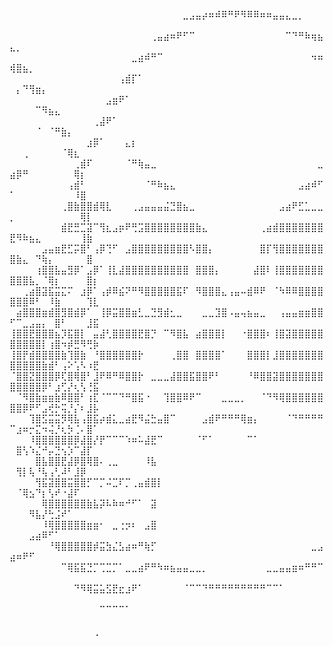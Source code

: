 ⠀⠀⠀⠀⠀⠀⠀⠀⠀⠀⠀⠀⠀⠀⠀⠀⠀⠀⠀⠀⠀⠀⠀⠀⠀⠀⠀⣀⣠⣤⡴⠶⠾⠿⠛⠟⠻⠿⠿⠶⠶⣤⣤⣄⣀⡀⠀⠀⠀⠀⠀⠀⠀⠀⠀⠀⠀⠀⠀⠀⠀⠀⠀
⠀⠀⠀⠀⠀⠀⠀⠀⠀⠀⠀⠀⠀⠀⠀⠀⠀⠀⠀⠀⠀⠀⢀⣤⣴⠶⠟⠋⠉⠀⠀⠀⠀⠀⠀⠀⠀⠀⠀⠀⠀⠀⠀⠉⠙⠛⠷⢶⣦⣄⡀⠀⠀⠀⠀⠀⠀⠀⠀⠀⠀⠀⠀
⠀⠀⠀⠀⠀⠀⠀⠀⠀⠀⠀⠀⠀⠀⠀⠀⠀⠀⠀⣀⣴⠾⠛⠉⠀⠀⠀⠀⠀⠀⠀⠀⠀⠀⠀⠀⠀⠀⠀⠀⠀⠀⠀⠀⠀⠀⠀⠲⠶⢾⣿⣦⡀⠀⠀⠀⠀⠀⠀⠀⠀⠀⠀
⠀⠀⠀⠀⠀⠀⠀⠀⠀⠀⠀⠀⠀⠀⠀⠀⠀⢠⣾⡏⠁⠀⠀⠀⠀⠀⠀⠀⠀⠀⠀⠀⠀⠀⠀⠀⠀⠀⠀⠀⠀⠀⠀⠀⠀⠀⠀⠀⠀⠀⡄⠙⢻⣶⡄⠀⠀⠀⠀⠀⠀⠀⠀
⠀⠀⠀⠀⠀⠀⠀⠀⠀⠀⠀⠀⠀⠀⠀⣠⣶⠟⠁⠀⠀⠀⠀⠀⠀⠀⠀⠀⠀⠀⠀⠀⠀⠀⠀⠀⠀⠀⠀⠀⠀⠀⠀⠀⠀⠀⠀⠀⠀⠀⠀⠀⠀⠉⠻⣦⣄⠀⠀⠀⠀⠀⠀
⠀⠀⠀⠀⠀⠀⠀⠀⠀⠀⠀⠀⠀⢀⣼⠟⠁⠀⠀⠀⠀⠀⠀⠀⠀⠀⠀⠀⠀⠀⠀⠀⠀⠀⠀⠀⠀⠀⠀⠀⠀⠀⠀⠀⠀⠀⠀⠀⠀⠀⠀⠀⠀⠈⠀⠈⠛⣷⡄⠀⠀⠀⠀
⠀⠀⠀⠀⠀⠀⠀⠀⠀⠀⠀⠀⣰⡿⠁⠀⠀⠀⣄⡆⠀⠀⠀⠀⠀⠀⠀⠀⠀⠀⠀⠀⠀⠀⠀⠀⠀⠀⠀⠀⠀⠀⠀⠀⠀⠀⠀⠀⠀⠀⠀⢀⠀⠀⠀⠀⠀⠈⢿⣆⠀⠀⠀
⠀⠀⠀⠀⠀⠀⠀⠀⠀⠀⢀⣾⠏⠀⠀⠀⠀⠀⠈⠛⢷⣤⣀⠀⠀⠀⠀⠀⠀⠀⠀⠀⠀⠀⠀⠀⠀⠀⠀⠀⠀⠀⠀⠀⠀⠀⠀⠀⣀⣴⡿⠛⠀⠀⠀⠀⠀⠀⠀⢿⡆⠀⠀
⠀⠀⠀⠀⠀⠀⠀⠀⠀⢠⣾⠃⠀⠀⠀⠀⠀⠀⠀⠀⠀⠈⠛⠷⣦⣄⠀⠀⠀⠀⠀⠀⠀⠀⠀⠀⠀⠀⠀⠀⠀⠀⠀⠀⠀⣠⣴⠾⠋⠁⠀⠀⠀⠀⠀⠀⠀⠀⠀⠸⣿⠀⠀
⠀⠀⠀⠀⠀⠀⠀⠀⢀⣿⣷⣿⣿⣾⢿⣇⠀⠀⠀⢀⣠⣤⣤⣤⣬⣙⣿⣦⣀⠀⠀⠀⠀⠀⠀⠀⠀⠀⠀⠀⠀⠀⣠⣴⠟⣋⣁⣀⣀⡀⠀⠀⠀⠀⠀⠀⠀⠀⠀⠀⢿⡇⠀
⠀⠀⠀⠀⠀⠀⠀⠀⣾⣟⣛⣉⣽⠉⢻⣆⣠⡶⠟⢛⣩⣿⣿⣿⣿⣿⣿⣿⣿⣷⣄⠀⠀⠀⠀⠀⠀⠀⠀⢀⣴⣾⣿⣿⣿⣿⣿⣿⣿⣟⠻⠷⣦⣄⠀⠀⠀⠀⠀⠀⢸⣷⠀
⠀⠀⠀⠀⠀⣠⣤⣶⣟⣋⡭⣿⠃⢠⡿⢙⠋⠀⣠⣿⣿⣿⣿⣿⣿⣿⣿⣿⠣⣿⣿⡄⠀⠀⠀⠀⠀⠀⠀⣿⡏⢻⣿⣿⣿⣿⣿⣿⣿⣿⣷⣄⠀⠙⢷⡄⠀⠀⠀⠀⠀⣿⠀
⠀⠀⠀⠀⢰⣿⣿⣧⣤⣻⡿⠁⣠⡿⠁⢸⣇⣼⣿⣿⣿⣿⣿⣿⣿⣿⣿⣿⠀⣿⣿⣿⡄⠀⠀⠀⠀⠀⣼⣿⠇⢸⣿⣿⣿⣿⣿⣿⣿⣿⣿⣿⣧⡀⠈⢿⡆⠀⠀⠀⠀⣿⡆
⠀⠀⢀⣴⣿⣽⣯⣭⣍⠍⠀⣰⡿⠁⢠⡾⠿⣮⠝⠛⠻⣿⣿⣿⣿⣿⣯⠏⠀⠻⣿⣿⣿⣄⢠⣤⠤⣾⠿⠟⠀⠈⠳⠿⠿⣿⣿⣿⣿⣿⣿⣿⠿⠃⠀⠸⣷⠀⠀⠀⠀⢹⣇
⠀⣴⣿⣿⣿⣶⣾⣿⣻⣿⣾⡿⠁⠀⢸⡿⣭⣿⣿⣶⣃⣀⣙⣻⣾⣂⣀⠀⠀⠀⣀⣀⣹⣿⠠⣤⢤⣦⣤⣀⠀⠀⢠⣤⣤⣶⣶⣿⣿⠋⠉⣀⣠⣤⡄⠀⣿⠃⠀⠀⠀⣸⣯
⢸⣿⣿⣟⣿⣿⣿⣦⡹⣯⣿⡇⠀⣤⣼⢃⣿⣿⣿⣿⣟⣿⡙⠀⠉⠻⣿⣧⠀⣴⣿⣿⣿⡇⠀⠀⠐⣿⣿⣿⠆⢸⣿⣽⣿⣿⣿⣿⣿⣿⣿⣿⣿⣿⡇⢰⣿⠲⡾⣛⠻⢛⡷
⢸⣿⡟⣾⣿⣿⣿⣿⣷⢹⣿⣷⠀⠘⣿⣿⣿⣿⣿⣿⡗⠀⠀⠀⠀⢀⣿⣿⠀⣿⣿⣿⣿⠁⠀⠀⠀⣿⣿⣿⡇⣸⣿⣿⣿⣿⣿⣿⣿⣿⣿⣿⣿⣿⣷⣾⠃⢠⠕⢡⠣⠰⣟
⠈⣿⣿⣝⣿⣿⣿⡿⢏⣿⢿⣿⠃⣸⠟⠿⠛⠿⣿⣿⡗⠀⣀⣀⣀⣼⣿⣿⣯⣿⣿⠟⠃⠀⠀⠀⠀⠘⠿⣿⣿⣽⣿⣿⣿⣿⣿⣿⣿⣿⣿⣿⣿⣿⡿⠃⣰⢋⡜⢆⢣⢘⣯
⠀⠈⠻⣿⣷⣶⣶⣷⠿⣿⣿⠃⢰⣏⠈⠉⠉⠙⠛⣿⣯⠐⠀⠀⢹⣿⣿⠿⠟⠉⠀⠀⠀⣀⣀⣀⡀⠀⠀⠈⠙⠻⢿⣿⣿⣿⣿⣿⣿⣿⣿⡿⠟⠋⣠⢞⡓⢭⡘⡌⠆⣸⡧
⠀⠀⠀⢹⣿⣫⣭⣭⡻⢿⣧⢠⣿⣯⡴⣾⣅⣀⣴⣟⠻⣬⣓⣤⣿⠉⠀⠀⠀⠀⣠⣾⠟⠛⠛⠛⢿⣶⡄⠀⠀⠀⠀⠈⠙⠛⠛⠛⠛⠉⣰⠶⡒⣍⠲⢬⡘⢆⡳⢈⠄⣿⠁
⠀⠀⠀⠸⣿⣿⣿⣿⣿⣿⡿⣼⣿⡜⡟⠉⠉⠉⠱⠶⠥⣼⣟⠉⠀⠀⠀⠀⠀⠈⠋⠁⠀⠀⠀⠀⠀⠉⠁⠀⠀⠀⠀⠀⠀⠀⠀⠀⠀⠀⣿⢣⠱⣌⠚⡤⣙⢢⡱⠉⣼⡏⠀
⠀⠀⠀⠀⣿⣧⣿⣿⣟⣼⡿⣿⢿⣿⠄⢀⣀⠀⠀⠀⠀⠸⣧⠀⠀⠀⠀⠀⠀⠀⠀⠀⠀⠀⠀⠀⠀⠀⠀⠀⠀⠀⠀⠀⠀⠀⠀⠀⠀⠀⢻⡇⢧⠘⢧⢠⢃⠼⠃⣸⡿⠀⠀
⠀⠀⠀⠀⢻⣯⣽⣿⣿⣭⣿⣿⡋⠉⡉⠬⣉⠏⡉⢀⣤⣾⣿⡇⠀⠀⠀⠀⠀⠀⠀⠀⠀⠀⠀⠀⠀⠀⠀⠀⠀⠀⠀⠀⠀⠀⠀⠀⠀⠀⠈⢿⣢⠙⡆⢣⠞⠐⣼⠏⠀⠀⠀
⠀⠀⠀⠀⠀⢿⣿⣿⣿⣿⣿⣿⣷⣧⡽⠧⠷⠶⠚⠋⠁⠀⣽⠀⠀⠀⠀⠀⠀⠀⠀⠀⠀⠀⠀⠀⠀⠀⠀⠀⠀⠀⠀⠀⠀⠀⠀⠀⠀⠀⠀⠀⠻⣧⡜⢓⣨⠞⠁⠀⠀⠀⠀
⠀⠀⠀⠀⠀⠸⢿⣿⣿⣿⣿⣿⣶⣶⠂⠀⣀⢐⡲⠆⠀⣠⣿⠀⠀⠀⠀⠀⠀⠀⠀⠀⠀⠀⠀⠀⠀⠀⠀⠀⠀⠀⠀⠀⠀⠀⠀⠀⠀⠀⠀⠀⣠⣴⠿⠋⠁⠀⠀⠀⠀⠀⠀
⠀⠀⠀⠀⠀⠀⠘⢿⣿⣿⣿⣿⣿⡾⣭⣳⣌⣣⣴⠶⠛⢷⡋⠀⠀⠀⠀⠀⠀⠀⠀⠀⠀⠀⠀⠀⠀⠀⠀⠀⠀⠀⠀⠀⠀⠀⠀⣀⣠⣴⠶⠟⠋⠀⠀⠀⠀⠀⠀⠀⠀⠀⠀
⠀⠀⠀⠀⠀⠀⠀⠀⠉⢿⣯⣯⣙⡉⢉⣉⡉⠁⣀⣀⣴⠟⠛⠳⠶⣦⣤⣤⣀⣀⡀⠀⠀⠀⠀⠀⠀⠀⠀⠀⣀⣀⣤⣤⣶⠶⠛⠛⠉⠀⠀⠀⠀⠀⠀⠀⠀⠀⠀⠀⠀⠀⠀
⠀⠀⠀⠀⠀⠀⠀⠀⠀⠀⠙⠻⢿⣭⣥⣫⣟⣖⣰⠟⠁⠀⠀⠀⠀⠀⠀⠈⠉⠉⠙⠛⠛⠛⠛⠛⠛⠛⠛⠛⠉⠉⠁⠀⠀⠀⠀⠀⠀⠀⠀⠀⠀⠀⠀⠀⠀⠀⠀⠀⠀⠀⠀
⠀⠀⠀⠀⠀⠀⠀⠀⠀⠀⠀⠀⠀⠀⠉⠉⠉⠉⠁⠀⠀⠀⠀⠀⠀⠀⠀⠀⠀⠀⠀⠀⠀⠀⠀⠀⠀⠀⠀⠀⠀⠀⠀⠀⠀⠀⠀⠀⠀⠀⠀⠀⠀⠀⠀⠀⠀⠀⠀⠀⠀⠀⠀
⠀⠀⠀⠀⠀⠀⠀⠀⠀⠀⠀⠀⠀⢀⠀⠀⠀⠀⠀⠀⠀⠀⠀⠀⠀⠀⠀⠀⠀⠀⠀⠀⠀⠀⠀⠀⠀⠀⠀⠀⠀⠀⠀⠀⠀⠀⠀⠀⠀⠀⠀⠀⠀⠀⠀⠀⠀⠀⠀⠀⠀⠀⠀
